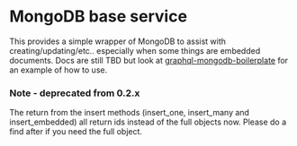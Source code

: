 # MongoDB base service

This provides a simple wrapper of MongoDB to assist with creating/updating/etc.. especially when some things are embedded documents. Docs are still TBD but look at [graphql-mongodb-boilerplate](https://github.com/briandeboer/graphql-mongodb-boilerplate) for an example of how to use.

### Note - deprecated from 0.2.x
The return from the insert methods (insert_one, insert_many and insert_embedded) all return ids instead of the full objects now. Please do a find after if you need the full object.